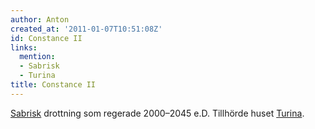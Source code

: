 ```yaml
---
author: Anton
created_at: '2011-01-07T10:51:08Z'
id: Constance II
links:
  mention:
  - Sabrisk
  - Turina
title: Constance II
---
```


[Sabrisk] drottning som regerade 2000–2045 e.D. Tillhörde huset [Turina].

  [Sabrisk]: Sabrisk
  [Turina]: Turina
